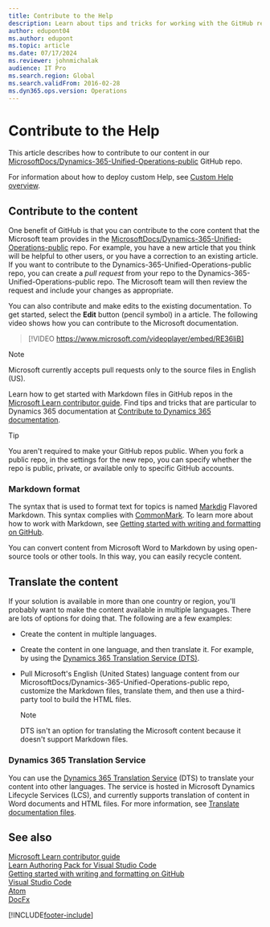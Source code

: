 ```yaml
---
title: Contribute to the Help
description: Learn about tips and tricks for working with the GitHub repos and Markdown files for finance and operations apps.
author: edupont04
ms.author: edupont
ms.topic: article
ms.date: 07/17/2024
ms.reviewer: johnmichalak
audience: IT Pro
ms.search.region: Global
ms.search.validFrom: 2016-02-28
ms.dyn365.ops.version: Operations
---
```


# Contribute to the Help

This article describes how to contribute to our content in our [MicrosoftDocs/Dynamics-365-Unified-Operations-public](https://github.com/MicrosoftDocs/Dynamics-365-Unified-Operations-public) GitHub repo.

 For information about how to deploy custom Help, see [Custom Help overview](custom-help-overview.md).

## Contribute to the content

One benefit of GitHub is that you can contribute to the core content that the Microsoft team provides in the [MicrosoftDocs/Dynamics-365-Unified-Operations-public](https://github.com/MicrosoftDocs/Dynamics-365-Unified-Operations-public) repo. For example, you have a new article that you think will be helpful to other users, or you have a correction to an existing article. If you want to contribute to the Dynamics-365-Unified-Operations-public repo, you can create a *pull request* from your repo to the Dynamics-365-Unified-Operations-public repo. The Microsoft team will then review the request and include your changes as appropriate.

You can also contribute and make edits to the existing documentation. To get started, select the **Edit** button (pencil symbol) in a article. The following video shows how you can contribute to the Microsoft documentation.

> [!VIDEO https://www.microsoft.com/videoplayer/embed/RE36liB]

> [!NOTE]
> Microsoft currently accepts pull requests only to the source files in English (US).

Learn how to get started with Markdown files in GitHub repos in the [Microsoft Learn contributor guide](/contribute/content/how-to-write-overview). Find tips and tricks that are particular to Dynamics 365 documentation at [Contribute to Dynamics 365 documentation](/dynamics365/get-started/contribute).

> [!TIP]
> You aren't required to make your GitHub repos public. When you fork a public repo, in the settings for the new repo, you can specify whether the repo is public, private, or available only to specific GitHub accounts.

### Markdown format

The syntax that is used to format text for topics is named [Markdig](https://github.com/lunet-io/markdig) Flavored Markdown. This syntax complies with [CommonMark](https://commonmark.org/). To learn more about how to work with Markdown, see [Getting started with writing and formatting on GitHub](https://help.github.com/articles/getting-started-with-writing-and-formatting-on-github/).

You can convert content from Microsoft Word to Markdown by using open-source tools or other tools. In this way, you can easily recycle content.

## Translate the content

If your solution is available in more than one country or region, you'll probably want to make the content available in multiple languages. There are lots of options for doing that. The following are a few examples:

* Create the content in multiple languages.
* Create the content in one language, and then translate it. For example, by using the [Dynamics 365 Translation Service (DTS)](#dynamics-365-translation-service).
* Pull Microsoft's English (United States) language content from our MicrosoftDocs/Dynamics-365-Unified-Operations-public repo, customize the Markdown files, translate them, and then use a third-party tool to build the HTML files.

    > [!NOTE]
    > DTS isn't an option for translating the Microsoft content because it doesn't support Markdown files.

### Dynamics 365 Translation Service

You can use the [Dynamics 365 Translation Service](../lifecycle-services/translation-service-overview.md) (DTS) to translate your content into other languages. The service is hosted in Microsoft Dynamics Lifecycle Services (LCS), and currently supports translation of content in Word documents and HTML files. For more information, see [Translate documentation files](../lifecycle-services/use-translation-service-ua.md).

## See also

[Microsoft Learn contributor guide](/contribute/)  
[Learn Authoring Pack for Visual Studio Code](/contribute/how-to-write-docs-auth-pack)  
[Getting started with writing and formatting on GitHub](https://help.github.com/articles/getting-started-with-writing-and-formatting-on-github/)  
[Visual Studio Code](https://code.visualstudio.com/)  
[Atom](https://atom.io/)  
[DocFx](https://dotnet.github.io/docfx/)

[!INCLUDE[footer-include](../../../includes/footer-banner.md)]
